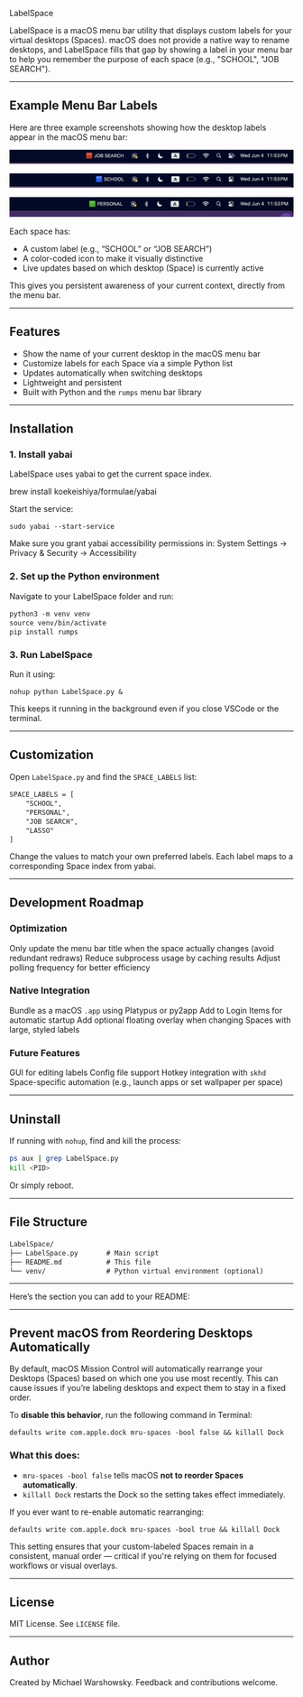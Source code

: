 LabelSpace

LabelSpace is a macOS menu bar utility that displays custom labels for your virtual desktops (Spaces). macOS does not provide a native way to rename desktops, and LabelSpace fills that gap by showing a label in your menu bar to help you remember the purpose of each space (e.g., "SCHOOL", "JOB SEARCH").

---
## Example Menu Bar Labels

Here are three example screenshots showing how the desktop labels appear in the macOS menu bar:

![Job Search](Example_1.png)

![School](Example_2.png)

![Personal](Example_3.png)

Each space has:
- A custom label (e.g., “SCHOOL” or “JOB SEARCH”)
- A color-coded icon to make it visually distinctive
- Live updates based on which desktop (Space) is currently active

This gives you persistent awareness of your current context, directly from the menu bar.

---

## Features

- Show the name of your current desktop in the macOS menu bar
- Customize labels for each Space via a simple Python list
- Updates automatically when switching desktops
- Lightweight and persistent
- Built with Python and the `rumps` menu bar library

---

## Installation

### 1. Install yabai

LabelSpace uses yabai to get the current space index.

brew install koekeishiya/formulae/yabai


Start the service:

```
sudo yabai --start-service
```

Make sure you grant yabai accessibility permissions in:
System Settings → Privacy & Security → Accessibility

### 2. Set up the Python environment

Navigate to your LabelSpace folder and run:

```
python3 -m venv venv
source venv/bin/activate
pip install rumps
```

### 3. Run LabelSpace

Run it using:

```
nohup python LabelSpace.py &
```

This keeps it running in the background even if you close VSCode or the terminal.

---

## Customization

Open `LabelSpace.py` and find the `SPACE_LABELS` list:

```
SPACE_LABELS = [
    "SCHOOL",
    "PERSONAL",
    "JOB SEARCH",
    "LASSO"
]
```

Change the values to match your own preferred labels. Each label maps to a corresponding Space index from yabai.

---

## Development Roadmap

### Optimization

 Only update the menu bar title when the space actually changes (avoid redundant redraws)
 Reduce subprocess usage by caching results
 Adjust polling frequency for better efficiency

### Native Integration

 Bundle as a macOS `.app` using Platypus or py2app
 Add to Login Items for automatic startup
 Add optional floating overlay when changing Spaces with large, styled labels

### Future Features

 GUI for editing labels
 Config file support
 Hotkey integration with `skhd`
 Space-specific automation (e.g., launch apps or set wallpaper per space)

---

## Uninstall

If running with `nohup`, find and kill the process:

```bash
ps aux | grep LabelSpace.py
kill <PID>
```

Or simply reboot.

---

## File Structure

```
LabelSpace/
├── LabelSpace.py       # Main script
├── README.md           # This file
└── venv/               # Python virtual environment (optional)
```
---
Here’s the section you can add to your README:

---

##  Prevent macOS from Reordering Desktops Automatically

By default, macOS Mission Control will automatically rearrange your Desktops (Spaces) based on which one you use most recently. This can cause issues if you’re labeling desktops and expect them to stay in a fixed order.

To **disable this behavior**, run the following command in Terminal:

```
defaults write com.apple.dock mru-spaces -bool false && killall Dock
```

###  What this does:

* `mru-spaces -bool false` tells macOS **not to reorder Spaces automatically**.
* `killall Dock` restarts the Dock so the setting takes effect immediately.

If you ever want to re-enable automatic rearranging:

```
defaults write com.apple.dock mru-spaces -bool true && killall Dock
```

This setting ensures that your custom-labeled Spaces remain in a consistent, manual order — critical if you're relying on them for focused workflows or visual overlays.

---

## License

MIT License. See `LICENSE` file.

---

## Author

Created by Michael Warshowsky. Feedback and contributions welcome.

